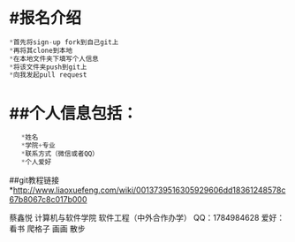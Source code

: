 #报名介绍
============
```js
*首先将sign-up fork到自己git上
*再将其clone到本地
*在本地文件夹下填写个人信息
*将该文件夹push到git上
*向我发起pull request
```
##个人信息包括：
=========
```js
   *姓名
   *学院+专业
   *联系方式（微信或者QQ）
   *个人爱好
```
##git教程链接
*http://www.liaoxuefeng.com/wiki/0013739516305929606dd18361248578c67b8067c8c017b000

蔡鑫悦
计算机与软件学院 软件工程（中外合作办学）
QQ：1784984628
爱好：看书 爬格子 画画 散步